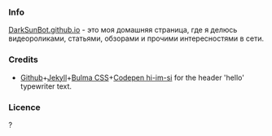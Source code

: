 ### Info
[DarkSunBot.github.io](https://darksunb0t.github.io) - это моя домашняя страница, где я делюсь видеороликами, статьями, обзорами и прочими интересностями в сети.

### Credits
- [Github](https://github.com)+[Jekyll](https://jekyllrb.com)+[Bulma CSS](http://bulma.io)+[Codepen hi-im-si](http://codepen.io/hi-im-si/pen/DHoup) for the header 'hello' typewriter text.

### Licence
?
